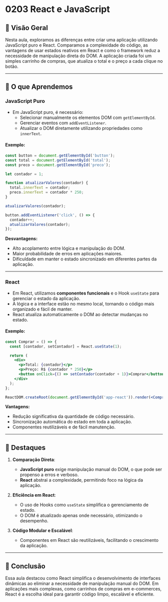 # 0203 React e JavaScript

## 📖 Visão Geral

Nesta aula, exploramos as diferenças entre criar uma aplicação utilizando JavaScript puro e React. Comparamos a complexidade do código, as vantagens de usar estados reativos em React e como o framework reduz a necessidade de manipulação direta do DOM. A aplicação criada foi um simples carrinho de compras, que atualiza o total e o preço a cada clique no botão.

---

## 📝 O que Aprendemos

### **JavaScript Puro**
- Em JavaScript puro, é necessário:
  - Selecionar manualmente os elementos DOM com `getElementById`.
  - Gerenciar eventos com `addEventListener`.
  - Atualizar o DOM diretamente utilizando propriedades como `innerText`.

#### Exemplo:
```javascript
const button = document.getElementById('button');
const total = document.getElementById('total');
const preco = document.getElementById('preco');

let contador = 1;

function atualizarValores(contador) {
  total.innerText = contador;
  preco.innerText = contador * 250;
}

atualizarValores(contador);

button.addEventListener('click', () => {
  contador++;
  atualizarValores(contador);
});
```

**Desvantagens:**
- Alto acoplamento entre lógica e manipulação do DOM.
- Maior probabilidade de erros em aplicações maiores.
- Dificuldade em manter o estado sincronizado em diferentes partes da aplicação.

---

### **React**
- Em React, utilizamos **componentes funcionais** e o Hook `useState` para gerenciar o estado da aplicação.
- A lógica e a interface estão no mesmo local, tornando o código mais organizado e fácil de manter.
- React atualiza automaticamente o DOM ao detectar mudanças no estado.

#### Exemplo:
```jsx
const Comprar = () => {
  const [contador, setContador] = React.useState(1);

  return (
    <div>
      <p>Total: {contador}</p>
      <p>Preço: R$ {contador * 250}</p>
      <button onClick={() => setContador(contador + 1)}>Comprar</button>
    </div>
  );
};

ReactDOM.createRoot(document.getElementById('app-react')).render(<Comprar />);
```

**Vantagens:**
- Redução significativa da quantidade de código necessário.
- Sincronização automática do estado em toda a aplicação.
- Componentes reutilizáveis e de fácil manutenção.

---

## 🌟 Destaques

1. **Comparação Direta**:
   - **JavaScript puro** exige manipulação manual do DOM, o que pode ser propenso a erros e verboso.
   - **React** abstrai a complexidade, permitindo foco na lógica da aplicação.

2. **Eficiência em React**:
   - O uso de Hooks como `useState` simplifica o gerenciamento de estado.
   - O DOM é atualizado apenas onde necessário, otimizando o desempenho.

3. **Código Modular e Escalável**:
   - Componentes em React são reutilizáveis, facilitando o crescimento da aplicação.

---

## 🚀 Conclusão

Essa aula destacou como React simplifica o desenvolvimento de interfaces dinâmicas ao eliminar a necessidade de manipulação manual do DOM. Em aplicações mais complexas, como carrinhos de compras em e-commerces, React é a escolha ideal para garantir código limpo, escalável e eficiente.